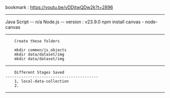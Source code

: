 bookmark :	https://youtu.be/vDDjtwQDw2k?t=2896

-------------------------------------------------------

Java Script	-- n/a
Node.js 	-- version : v23.9.0
npm install canvas - node-canvas

-------------------------------------------------------

		Create these folders

		mkdir common/js_objects
		mkdir data/dataset/img
		mkdir data/dataset/img



--------------------------------------------------------

		Different Stages Saved
	-----------------------------------------
		1, local-data-collection
		2. 

--------------------------------------------------------

